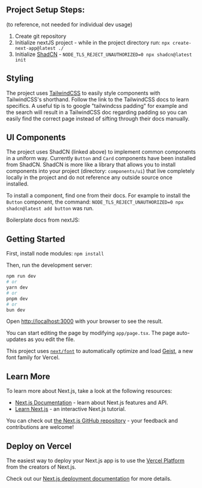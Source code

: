 ## Project Setup Steps:

(to reference, not needed for individual dev usage)

1. Create git repository
2. Initialize nextJS project - while in the project directory run: `npx create-next-app@latest ./`
3. Initialize [ShadCN](https://ui.shadcn.com/) - `NODE_TLS_REJECT_UNAUTHORIZED=0 npx shadcn@latest init`

## Styling

The project uses [TailwindCSS](https://tailwindcss.com/docs/flex) to easily style components with TailwindCSS's shorthand. Follow the link to the TailwindCSS docs to learn specifics. A useful tip is to google "tailwindcss padding" for example and the search will result in a TailwindCSS doc regarding padding so you can easily find the correct page instead of sifting through their docs manually.

## UI Components

The project uses ShadCN (linked above) to implement common components in a uniform way.
Currently `Button` and `Card` components have been installed from ShadCN. ShadCN is more like a library that allows you to install components into your project (directory: `components/ui`) that live completely locally in the project and do not reference any outside source once installed.

To install a component, find one from their docs. For example to install the `Button` component, the command: `NODE_TLS_REJECT_UNAUTHORIZED=0 npx shadcn@latest add button` was run.

Boilerplate docs from nextJS:

## Getting Started

First, install node modules: `npm install`

Then, run the development server:

```bash
npm run dev
# or
yarn dev
# or
pnpm dev
# or
bun dev
```

Open [http://localhost:3000](http://localhost:3000) with your browser to see the result.

You can start editing the page by modifying `app/page.tsx`. The page auto-updates as you edit the file.

This project uses [`next/font`](https://nextjs.org/docs/app/building-your-application/optimizing/fonts) to automatically optimize and load [Geist](https://vercel.com/font), a new font family for Vercel.

## Learn More

To learn more about Next.js, take a look at the following resources:

- [Next.js Documentation](https://nextjs.org/docs) - learn about Next.js features and API.
- [Learn Next.js](https://nextjs.org/learn) - an interactive Next.js tutorial.

You can check out [the Next.js GitHub repository](https://github.com/vercel/next.js) - your feedback and contributions are welcome!

## Deploy on Vercel

The easiest way to deploy your Next.js app is to use the [Vercel Platform](https://vercel.com/new?utm_medium=default-template&filter=next.js&utm_source=create-next-app&utm_campaign=create-next-app-readme) from the creators of Next.js.

Check out our [Next.js deployment documentation](https://nextjs.org/docs/app/building-your-application/deploying) for more details.

